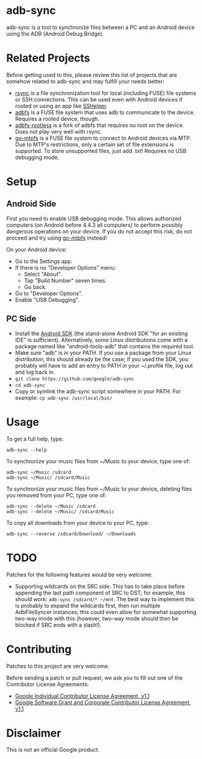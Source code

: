 adb-sync
========

adb-sync is a tool to synchronize files between a PC and an Android device
using the ADB (Android Debug Bridge).

Related Projects
================

Before getting used to this, please review this list of projects that are
somehow related to adb-sync and may fulfill your needs better:

* [rsync](http://rsync.samba.org/) is a file synchronization tool for local
  (including FUSE) file systems or SSH connections. This can be used even with
  Android devices if rooted or using an app like
  [SSHelper](https://play.google.com/store/apps/details?id=com.arachnoid.sshelper).
* [adbfs](http://collectskin.com/adbfs/) is a FUSE file system that uses adb to
  communicate to the device. Requires a rooted device, though.
* [adbfs-rootless](https://github.com/spion/adbfs-rootless) is a fork of adbfs
  that requires no root on the device. Does not play very well with rsync.
* [go-mtpfs](https://github.com/hanwen/go-mtpfs) is a FUSE file system to
  connect to Android devices via MTP. Due to MTP's restrictions, only a certain
  set of file extensions is supported. To store unsupported files, just add
  .txt! Requires no USB debugging mode.

Setup
=====

Android Side
------------

First you need to enable USB debugging mode. This allows authorized computers
(on Android before 4.4.3 all computers) to perform possibly dangerous
operations on your device. If you do not accept this risk, do not proceed and
try using [go-mtpfs](https://github.com/hanwen/go-mtpfs) instead!

On your Android device:

* Go to the Settings app.
* If there is no "Developer Options" menu:
  * Select "About".
  * Tap "Build Number" seven times.
  * Go back.
* Go to "Developer Options".
* Enable "USB Debugging".

PC Side
-------

* Install the [Android SDK](http://developer.android.com/sdk/index.html) (the
  stand-alone Android SDK "for an existing IDE" is sufficient). Alternatively,
  some Linux distributions come with a package named like "android-tools-adb"
  that contains the required tool.
* Make sure "adb" is in your PATH. If you use a package from your Linux
  distribution, this should already be the case; if you used the SDK, you
  probably will have to add an entry to PATH in your ~/.profile file, log out
  and log back in.
* `git clone https://github.com/google/adb-sync`
* `cd adb-sync`
* Copy or symlink the adb-sync script somewhere in your PATH. For example:
  `cp adb-sync /usr/local/bin/`

Usage
=====

To get a full help, type:

```
adb-sync --help
```

To synchronize your music files from ~/Music to your device, type one of:

```
adb-sync ~/Music /sdcard
adb-sync ~/Music/ /sdcard/Music
```

To synchronize your music files from ~/Music to your device, deleting files you
removed from your PC, type one of:

```
adb-sync --delete ~/Music /sdcard
adb-sync --delete ~/Music/ /sdcard/Music
```

To copy all downloads from your device to your PC, type:

```
adb-sync --reverse /sdcard/Download/ ~/Downloads
```

TODO
====

Patches for the following features would be very welcome:

- Supporting wildcards on the SRC side. This has to take place before appending
  the last path component of SRC to DST; for example, this should work:
  `adb-sync /sdcard/* ~/mnt`. The best way to implement this is probably to
  expand the wildcards first, then run multiple AdbFileSyncer instances; this
  could even allow for somewhat supporting two-way mode with this (however,
  two-way mode should then be blocked if SRC ends with a slash!).

Contributing
============

Patches to this project are very welcome.

Before sending a patch or pull request, we ask you to fill out one of the
Contributor License Agreements:

* [Google Individual Contributor License Agreement, v1.1](https://developers.google.com/open-source/cla/individual)
* [Google Software Grant and Corporate Contributor License Agreement, v1.1](https://developers.google.com/open-source/cla/corporate)

Disclaimer
==========

This is not an official Google product.
